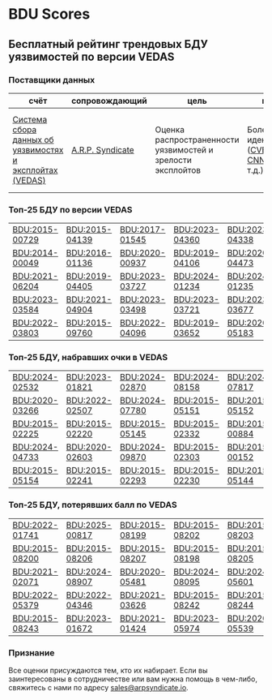 
# BDU Scores
## Бесплатный рейтинг трендовых БДУ уязвимостей по версии VEDAS

### Поставщики данных
| счёт | cопровождающий | цель | покрытие | определение | частота |
| ----- | ---------- | ------- | -------- | ----------- | --------- |
| [Система сбора данных об уязвимостях и эксплойтах (VEDAS)](https://vedas.arpsyndicate.io) | [A.R.P. Syndicate](https://www.arpsyndicate.io) | Оценка распространенности уязвимостей и зрелости эксплойтов | Более 150 идентификаторов ([CVE](https://github.com/ARPSyndicate/cve-scores), [EUVD](https://github.com/ARPSyndicate/euvd-scores), [CNNVD](https://github.com/ARPSyndicate/cnnvd-scores), [BDU](https://github.com/ARPSyndicate/bdu-scores) и т.д.) | Аналитические данные с открытым исходным кодом (OSINT), полученные от [Exploit Observer](https://www.exploit.observer) | 12-16 часов |



<h3>Топ-25 БДУ по версии VEDAS</h3>

<table>
  <tr>
    <td><a href='https://vedas.arpsyndicate.io/?vuln=BDU:2015-00729'>BDU:2015-00729</a></td>
    <td><a href='https://vedas.arpsyndicate.io/?vuln=BDU:2015-04139'>BDU:2015-04139</a></td>
    <td><a href='https://vedas.arpsyndicate.io/?vuln=BDU:2017-01545'>BDU:2017-01545</a></td>
    <td><a href='https://vedas.arpsyndicate.io/?vuln=BDU:2023-04360'>BDU:2023-04360</a></td>
    <td><a href='https://vedas.arpsyndicate.io/?vuln=BDU:2023-04338'>BDU:2023-04338</a></td>
  </tr>
  <tr>
    <td><a href='https://vedas.arpsyndicate.io/?vuln=BDU:2014-00049'>BDU:2014-00049</a></td>
    <td><a href='https://vedas.arpsyndicate.io/?vuln=BDU:2016-01136'>BDU:2016-01136</a></td>
    <td><a href='https://vedas.arpsyndicate.io/?vuln=BDU:2020-00937'>BDU:2020-00937</a></td>
    <td><a href='https://vedas.arpsyndicate.io/?vuln=BDU:2019-04106'>BDU:2019-04106</a></td>
    <td><a href='https://vedas.arpsyndicate.io/?vuln=BDU:2020-04473'>BDU:2020-04473</a></td>
  </tr>
  <tr>
    <td><a href='https://vedas.arpsyndicate.io/?vuln=BDU:2021-06204'>BDU:2021-06204</a></td>
    <td><a href='https://vedas.arpsyndicate.io/?vuln=BDU:2019-04405'>BDU:2019-04405</a></td>
    <td><a href='https://vedas.arpsyndicate.io/?vuln=BDU:2023-03727'>BDU:2023-03727</a></td>
    <td><a href='https://vedas.arpsyndicate.io/?vuln=BDU:2024-01234'>BDU:2024-01234</a></td>
    <td><a href='https://vedas.arpsyndicate.io/?vuln=BDU:2024-01235'>BDU:2024-01235</a></td>
  </tr>
  <tr>
    <td><a href='https://vedas.arpsyndicate.io/?vuln=BDU:2023-03584'>BDU:2023-03584</a></td>
    <td><a href='https://vedas.arpsyndicate.io/?vuln=BDU:2021-04904'>BDU:2021-04904</a></td>
    <td><a href='https://vedas.arpsyndicate.io/?vuln=BDU:2023-03498'>BDU:2023-03498</a></td>
    <td><a href='https://vedas.arpsyndicate.io/?vuln=BDU:2023-03721'>BDU:2023-03721</a></td>
    <td><a href='https://vedas.arpsyndicate.io/?vuln=BDU:2023-03677'>BDU:2023-03677</a></td>
  </tr>
  <tr>
    <td><a href='https://vedas.arpsyndicate.io/?vuln=BDU:2022-03803'>BDU:2022-03803</a></td>
    <td><a href='https://vedas.arpsyndicate.io/?vuln=BDU:2015-09760'>BDU:2015-09760</a></td>
    <td><a href='https://vedas.arpsyndicate.io/?vuln=BDU:2022-04096'>BDU:2022-04096</a></td>
    <td><a href='https://vedas.arpsyndicate.io/?vuln=BDU:2019-03652'>BDU:2019-03652</a></td>
    <td><a href='https://vedas.arpsyndicate.io/?vuln=BDU:2020-05183'>BDU:2020-05183</a></td>
  </tr>
</table>


<h3>Топ-25 БДУ, набравших очки в VEDAS</h3>

<table>
  <tr>
    <td><a href='https://vedas.arpsyndicate.io/?vuln=BDU:2024-02532'>BDU:2024-02532</a></td>
    <td><a href='https://vedas.arpsyndicate.io/?vuln=BDU:2023-01821'>BDU:2023-01821</a></td>
    <td><a href='https://vedas.arpsyndicate.io/?vuln=BDU:2024-02870'>BDU:2024-02870</a></td>
    <td><a href='https://vedas.arpsyndicate.io/?vuln=BDU:2024-08158'>BDU:2024-08158</a></td>
    <td><a href='https://vedas.arpsyndicate.io/?vuln=BDU:2024-07817'>BDU:2024-07817</a></td>
  </tr>
  <tr>
    <td><a href='https://vedas.arpsyndicate.io/?vuln=BDU:2020-03266'>BDU:2020-03266</a></td>
    <td><a href='https://vedas.arpsyndicate.io/?vuln=BDU:2022-02507'>BDU:2022-02507</a></td>
    <td><a href='https://vedas.arpsyndicate.io/?vuln=BDU:2024-07780'>BDU:2024-07780</a></td>
    <td><a href='https://vedas.arpsyndicate.io/?vuln=BDU:2015-05151'>BDU:2015-05151</a></td>
    <td><a href='https://vedas.arpsyndicate.io/?vuln=BDU:2015-05152'>BDU:2015-05152</a></td>
  </tr>
  <tr>
    <td><a href='https://vedas.arpsyndicate.io/?vuln=BDU:2015-02225'>BDU:2015-02225</a></td>
    <td><a href='https://vedas.arpsyndicate.io/?vuln=BDU:2015-02220'>BDU:2015-02220</a></td>
    <td><a href='https://vedas.arpsyndicate.io/?vuln=BDU:2015-05145'>BDU:2015-05145</a></td>
    <td><a href='https://vedas.arpsyndicate.io/?vuln=BDU:2015-02332'>BDU:2015-02332</a></td>
    <td><a href='https://vedas.arpsyndicate.io/?vuln=BDU:2015-00884'>BDU:2015-00884</a></td>
  </tr>
  <tr>
    <td><a href='https://vedas.arpsyndicate.io/?vuln=BDU:2024-04733'>BDU:2024-04733</a></td>
    <td><a href='https://vedas.arpsyndicate.io/?vuln=BDU:2020-02603'>BDU:2020-02603</a></td>
    <td><a href='https://vedas.arpsyndicate.io/?vuln=BDU:2024-09870'>BDU:2024-09870</a></td>
    <td><a href='https://vedas.arpsyndicate.io/?vuln=BDU:2015-02303'>BDU:2015-02303</a></td>
    <td><a href='https://vedas.arpsyndicate.io/?vuln=BDU:2015-00152'>BDU:2015-00152</a></td>
  </tr>
  <tr>
    <td><a href='https://vedas.arpsyndicate.io/?vuln=BDU:2015-05154'>BDU:2015-05154</a></td>
    <td><a href='https://vedas.arpsyndicate.io/?vuln=BDU:2015-02241'>BDU:2015-02241</a></td>
    <td><a href='https://vedas.arpsyndicate.io/?vuln=BDU:2015-02293'>BDU:2015-02293</a></td>
    <td><a href='https://vedas.arpsyndicate.io/?vuln=BDU:2015-02230'>BDU:2015-02230</a></td>
    <td><a href='https://vedas.arpsyndicate.io/?vuln=BDU:2015-05144'>BDU:2015-05144</a></td>
  </tr>
</table>


<h3>Топ-25 БДУ, потерявших балл по VEDAS</h3>

<table>
  <tr>
    <td><a href='https://vedas.arpsyndicate.io/?vuln=BDU:2022-01741'>BDU:2022-01741</a></td>
    <td><a href='https://vedas.arpsyndicate.io/?vuln=BDU:2025-00817'>BDU:2025-00817</a></td>
    <td><a href='https://vedas.arpsyndicate.io/?vuln=BDU:2015-08199'>BDU:2015-08199</a></td>
    <td><a href='https://vedas.arpsyndicate.io/?vuln=BDU:2015-08202'>BDU:2015-08202</a></td>
    <td><a href='https://vedas.arpsyndicate.io/?vuln=BDU:2015-08203'>BDU:2015-08203</a></td>
  </tr>
  <tr>
    <td><a href='https://vedas.arpsyndicate.io/?vuln=BDU:2015-08200'>BDU:2015-08200</a></td>
    <td><a href='https://vedas.arpsyndicate.io/?vuln=BDU:2015-08206'>BDU:2015-08206</a></td>
    <td><a href='https://vedas.arpsyndicate.io/?vuln=BDU:2015-08207'>BDU:2015-08207</a></td>
    <td><a href='https://vedas.arpsyndicate.io/?vuln=BDU:2015-08198'>BDU:2015-08198</a></td>
    <td><a href='https://vedas.arpsyndicate.io/?vuln=BDU:2015-08205'>BDU:2015-08205</a></td>
  </tr>
  <tr>
    <td><a href='https://vedas.arpsyndicate.io/?vuln=BDU:2021-02071'>BDU:2021-02071</a></td>
    <td><a href='https://vedas.arpsyndicate.io/?vuln=BDU:2024-08907'>BDU:2024-08907</a></td>
    <td><a href='https://vedas.arpsyndicate.io/?vuln=BDU:2020-05481'>BDU:2020-05481</a></td>
    <td><a href='https://vedas.arpsyndicate.io/?vuln=BDU:2024-08095'>BDU:2024-08095</a></td>
    <td><a href='https://vedas.arpsyndicate.io/?vuln=BDU:2024-05601'>BDU:2024-05601</a></td>
  </tr>
  <tr>
    <td><a href='https://vedas.arpsyndicate.io/?vuln=BDU:2022-05379'>BDU:2022-05379</a></td>
    <td><a href='https://vedas.arpsyndicate.io/?vuln=BDU:2022-04346'>BDU:2022-04346</a></td>
    <td><a href='https://vedas.arpsyndicate.io/?vuln=BDU:2021-03626'>BDU:2021-03626</a></td>
    <td><a href='https://vedas.arpsyndicate.io/?vuln=BDU:2015-08242'>BDU:2015-08242</a></td>
    <td><a href='https://vedas.arpsyndicate.io/?vuln=BDU:2015-08244'>BDU:2015-08244</a></td>
  </tr>
  <tr>
    <td><a href='https://vedas.arpsyndicate.io/?vuln=BDU:2015-08243'>BDU:2015-08243</a></td>
    <td><a href='https://vedas.arpsyndicate.io/?vuln=BDU:2023-01672'>BDU:2023-01672</a></td>
    <td><a href='https://vedas.arpsyndicate.io/?vuln=BDU:2021-01424'>BDU:2021-01424</a></td>
    <td><a href='https://vedas.arpsyndicate.io/?vuln=BDU:2023-05974'>BDU:2023-05974</a></td>
    <td><a href='https://vedas.arpsyndicate.io/?vuln=BDU:2020-05539'>BDU:2020-05539</a></td>
  </tr>
</table>


### Признание
Все оценки присуждаются тем, кто их набирает.
Если вы заинтересованы в сотрудничестве или вам нужна помощь в чем-либо, свяжитесь с нами по адресу [sales@arpsyndicate.io](mailto:sales@arpsyndicate.io).

